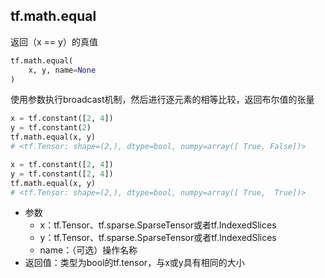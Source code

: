 ## tf.math.equal

返回（x == y）的真值

```python
tf.math.equal(
    x, y, name=None
)
```

使用参数执行broadcast机制，然后进行逐元素的相等比较，返回布尔值的张量
```python
x = tf.constant([2, 4])
y = tf.constant(2)
tf.math.equal(x, y)
# <tf.Tensor: shape=(2,), dtype=bool, numpy=array([ True, False])>
```

```python
x = tf.constant([2, 4])
y = tf.constant([2, 4])
tf.math.equal(x, y)
# <tf.Tensor: shape=(2,), dtype=bool, numpy=array([ True,  True])>
```

+ 参数
   + x：tf.Tensor、tf.sparse.SparseTensor或者tf.IndexedSlices
   + y：tf.Tensor、tf.sparse.SparseTensor或者tf.IndexedSlices
   + name：（可选）操作名称
+ 返回值：类型为bool的tf.tensor，与x或y具有相同的大小